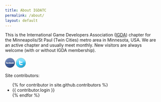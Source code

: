 ```yaml
---
title: About IGDATC
permalink: /about/
layout: default
---
```


<div class="textwidget">This is the International Game Developers Association (<a href="http://igda.org/">IGDA</a>) chapter for the Minneapolis/St Paul (Twin Cities) metro area in Minnesota, USA.  We are an active chapter and usually meet monthly. New visitors are always welcome (with or without IGDA membership).
<br><br>
<a href="http://www.facebook.com/IGDATC"><img src="/assets/img/facebook-32x32.png"></a>
<a href="http://www.twitter.com/igdatc"><img src="/assets/img/twitter-32x32.png"></a>
<!-- a href="http://www.igdatc.org/feed/rss/"><img src="/assets/img/rss-32x32.png" -->

<p>Site contributors:
<ul>
{% for contributor in site.github.contributors %}
	<li>{{ contributor.login }}</li>
{% endfor %}
</ul>
</p>
